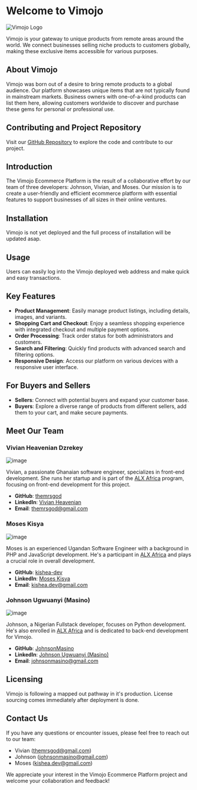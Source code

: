 # Welcome to Vimojo

![Vimojo Logo](/Vimojo/assets/logo.png)

Vimojo is your gateway to unique products from remote areas around the world. We connect businesses selling niche products to customers globally, making these exclusive items accessible for various purposes.

## About Vimojo

Vimojo was born out of a desire to bring remote products to a global audience. Our platform showcases unique items that are not typically found in mainstream markets. Business owners with one-of-a-kind products can list them here, allowing customers worldwide to discover and purchase these gems for personal or professional use.

## Contributing and Project Repository

Visit our [GitHub Repository](https://github.com/themrsgod/Vimojo) to explore the code and contribute to our project.

## Introduction

The Vimojo Ecommerce Platform is the result of a collaborative effort by our team of three developers: Johnson, Vivian, and Moses. Our mission is to create a user-friendly and efficient ecommerce platform with essential features to support businesses of all sizes in their online ventures.

## Installation

Vimojo is not yet deployed and the full process of installation will be updated asap.

## Usage

Users can easily log into the Vimojo deployed web address and make quick and easy transactions.

## Key Features

- **Product Management**: Easily manage product listings, including details, images, and variants.
- **Shopping Cart and Checkout**: Enjoy a seamless shopping experience with integrated checkout and multiple payment options.
- **Order Processing**: Track order status for both administrators and customers.
- **Search and Filtering**: Quickly find products with advanced search and filtering options.
- **Responsive Design**: Access our platform on various devices with a responsive user interface.

## For Buyers and Sellers

- **Sellers**: Connect with potential buyers and expand your customer base.
- **Buyers**: Explore a diverse range of products from different sellers, add them to your cart, and make secure payments.

## Meet Our Team

### Vivian Heavenian Dzrekey

![image](https://github.com/themrsgod/Vimojo/assets/117756339/8a60bf5f-586d-44c9-a57e-567a3caf82ad)


Vivian, a passionate Ghanaian software engineer, specializes in front-end development. She runs her startup and is part of the [ALX Africa](https://www.alxafrica.com/) program, focusing on front-end development for this project.

- **GitHub**: [themrsgod](https://github.com/themrsgod)
- **LinkedIn**: [Vivian Heavenian](https://www.linkedin.com/in/mrsgod)
- **Email**: themrsgod@gmail.com

### Moses Kisya

![image](https://github.com/themrsgod/Vimojo/assets/117756339/85770587-6e44-4926-9584-0cf4f406bc29)


Moses is an experienced Ugandan Software Engineer with a background in PHP and JavaScript development. He's a participant in [ALX Africa](https://www.alxafrica.com/) and plays a crucial role in overall development.

- **GitHub**: [kishea-dev](https://github.com/kishea-dev)
- **LinkedIn**: [Moses Kisya](https://linkedin.com/in/moses-kisya)
- **Email**: kishea.dev@gmail.com

### Johnson Ugwuanyi (Masino)

![image](https://github.com/themrsgod/Vimojo/assets/117756339/1be5f755-f04a-4fe1-81b7-ffa627e4cdbd)


Johnson, a Nigerian Fullstack developer, focuses on Python development. He's also enrolled in [ALX Africa](https://www.alxafrica.com/) and is dedicated to back-end development for Vimojo.

- **GitHub**: [JohnsonMasino](https://github.com/JohnsonMasino)
- **LinkedIn**: [Johnson Ugwuanyi (Masino)](https://www.linkedin.com/in/masino100/)
- **Email**: johnsonmasino@gmail.com

## Licensing

Vimojo is following a mapped out pathway in it's production. License sourcing comes immediately after deployment is done.

## Contact Us

If you have any questions or encounter issues, please feel free to reach out to our team:

- Vivian (themrsgod@gmail.com)
- Johnson (johnsonmasino@gmail.com)
- Moses (kishea.dev@gmail.com)

We appreciate your interest in the Vimojo Ecommerce Platform project and welcome your collaboration and feedback!
